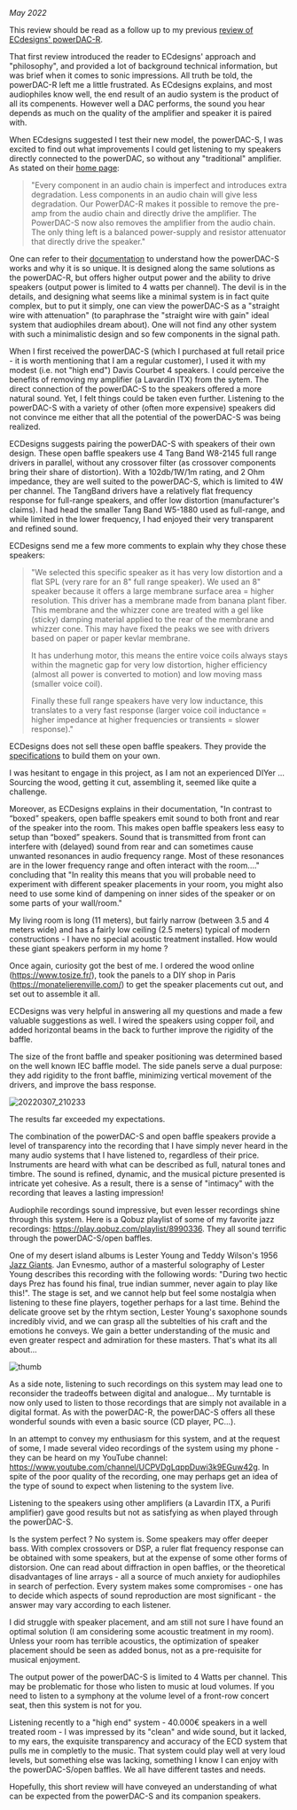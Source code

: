 *May 2022*

This review should be read as a follow up to my previous [review of ECdesigns' powerDAC-R](/PDR-Preview.md).

That first review introduced the reader to ECdesigns' approach and "philosophy", and provided a lot of background technical information, but was brief when it comes to sonic impressions. All truth be told, the powerDAC-R left me a little frustrated. As ECdesigns explains, and most audiophiles know well, the end result of an audio system is the product of all its compenents. However well a DAC performs, the sound you hear depends as much on the quality of the amplifier and speaker it is paired with.

When ECdesigns suggested I test their new model, the powerDAC-S, I was excited to find out what improvements I could get listening to my speakers directly connected to the powerDAC, so without any "traditional" amplifier. As stated on their [home page](https://www.ecdesigns.nl/):

>"Every component in an audio chain is imperfect and introduces extra degradation. Less components in an audio chain will give less degradation. Our PowerDAC-R makes it possible to remove the pre-amp from the audio chain and directly drive the amplifier. The PowerDAC-S now also removes the amplifier from the audio chain. The only thing left is a balanced power-supply and resistor attenuator that directly drive the speaker."

One can refer to their [documentation](https://www.ecdesigns.nl/00dc/powerdac-s.pdf) to understand how the powerDAC-S works and why it is so unique. It is designed along the same solutions as the powerDAC-R, but offers higher output power and the ability to drive speakers (output power is limited to 4 watts per channel). The devil is in the details, and designing what seems like a minimal system is in fact quite complex, but to put it simply, one can view the powerDAC-S as a "straight wire with attenuation" (to paraphrase the "straight wire with gain" ideal system that audiophiles dream about). One will not find any other system with such a minimalistic design and so few components in the signal path.

When I first received the powerDAC-S (which I purchased at full retail price - it is worth mentioning that I am a regular customer), I used it with my modest (i.e. not "high end") Davis Courbet 4 speakers. I could perceive the benefits of removing my amplifier (a Lavardin ITX) from the sytem. The direct connection of the powerDAC-S to the speakers offered a more natural sound. Yet, I felt things could be taken even further. Listening to the powerDAC-S with a variety of other (often more expensive) speakers did not convince me either that all the potential of the powerDAC-S was being realized.

ECDesigns suggests pairing the powerDAC-S with speakers of their own design. These open baffle speakers use 4 Tang Band W8-2145 full range drivers in parallel, without any crossover filter (as crossover components bring their share of distortion). With a 102db/1W/1m rating, and 2 Ohm impedance, they are well suited to the powerDAC-S, which is limited to 4W per channel. The TangBand drivers have a relatively flat frequency response for full-range speakers, and offer low distortion (manufacturer's claims). I had head the smaller Tang Band W5-1880 used as full-range, and while limited in the lower frequency, I had enjoyed their very transparent and refined sound.

ECDesigns send me a few more comments to explain why they chose these speakers:

>"We selected this specific speaker as it has very low distortion and a flat SPL (very rare for an 8" full range speaker). We used an 8" speaker because it offers a large membrane surface area = higher resolution. This driver has a membrane made from banana plant fiber. This membrane and the whizzer cone are treated with a gel like (sticky) damping material applied to the rear of the membrane and whizzer cone.  This may have fixed the peaks we see with drivers based on paper or paper kevlar membrane.    
>
>It has underhung motor, this means the entire voice coils always stays within the magnetic gap for very low distortion, higher efficiency (almost all power is converted to motion) and low moving mass (smaller voice coil).    
>
>Finally these full range speakers have very low inductance, this translates to a very fast response (larger voice coil inductance = higher impedance at higher frequencies or transients = slower response)."

ECDesigns does not sell these open baffle speakers. They provide the [specifications](https://www.ecdesigns.nl/00dc/ob-speakers.pdf) to build them on your own.

I was hesitant to engage in this project, as I am not an experienced DIYer ... Sourcing the wood, getting it cut, assembling it, seemed like quite a challenge.

Moreover, as ECDesigns explains in their documentation, "In contrast to “boxed” speakers, open baffle speakers emit sound to both front and rear of the speaker into the room. This makes open baffle speakers less easy to setup than “boxed” speakers. Sound that is transmitted from front can interfere with (delayed) sound from rear and can sometimes cause unwanted resonances in audio frequency range. Most of these resonances are in the lower frequency range and often interact with the room...." concluding that "In reality this means that you will probable need to experiment with different speaker placements in your room, you might also need to use some kind of dampening on inner sides of the speaker or on some parts of your wall/room."

My living room is long (11 meters), but fairly narrow (between 3.5 and 4 meters wide) and has a fairly low ceiling (2.5 meters) typical of modern constructions - I have no special acoustic treatment installed. How would these giant speakers perform in my home ?

Once again, curiosity got the best of me. I ordered the wood online (https://www.tosize.fr/), took the panels to a DIY shop in Paris (https://monatelierenville.com/) to get the speaker placements cut out, and set out to assemble it all.

ECDesigns was very helpful in answering all my questions and made a few valuable suggestions as well. I wired the speakers using copper foil, and added horizontal beams in the back to further improve the rigidity of the baffle. 

The size of the front baffle and speaker positioning was determined based on the well known IEC baffle model. The side panels serve a dual purpose: they add rigidity to the front baffle, minimizing vertical movement of the drivers, and improve the bass response.


![20220307_210233](https://user-images.githubusercontent.com/33669641/170864492-2885280e-602c-49e6-851e-5e3aa1135957.jpg)

The results far exceeded my expectations.

The combination of the powerDAC-S and open baffle speakers provide a level of transparency into the recording that I have simply never heard in the many audio systems that I have listened to, regardless of their price. Instruments are heard with what can be described as full, natural tones and timbre. The sound is refined, dynamic, and the musical picture presented is intricate yet cohesive. As a result, there is a sense of "intimacy" with the recording that leaves a lasting impression! 

Audiophile recordings sound impressive, but even lesser recordings shine through this system. Here is a Qobuz playlist of some of my favorite jazz recordings: https://play.qobuz.com/playlist/8990336. They all sound terrific through the powerDAC-S/open baffles. 

One of my desert island albums is Lester Young and Teddy Wilson's 1956 [Jazz Giants](https://en.wikipedia.org/wiki/The_Jazz_Giants_%2756). Jan Evnesmo, author of a masterful solography of Lester Young describes this recording with the following words: "During two hectic days Prez has found his final, true indian summer, never again to play like this!". The stage is set, and we cannot help but feel some nostalgia when listening to these fine players, together perhaps for a last time. Behind the delicate groove set by the rhtym section, Lester Young's saxophone sounds incredibly vivid, and we can grasp all the subtelties of his craft and the emotions he conveys. We gain a better understanding of the music and even greater respect and admiration for these masters. That's what its all about...

![thumb](https://user-images.githubusercontent.com/33669641/170864456-c38d25b9-45e6-4efb-8910-9b561190511b.jpg)

As a side note, listening to such recordings on this system may lead one to reconsider the tradeoffs between digital and analogue... My turntable is now only used to listen to those recordings that are simply not available in a digital format. As with the powerDAC-R, the powerDAC-S offers all these wonderful sounds with even a basic source (CD player, PC...).

In an attempt to convey my enthusiasm for this system, and at the request of some, I made several video recordings of the system using my phone - they can be heard on my YouTube channel: https://www.youtube.com/channel/UCPVDgLqppDuwi3k9EGuw42g. In spite of the poor quality of the recording, one may perhaps get an idea of the type of sound to expect when listening to the system live.

Listening to the speakers using other amplifiers (a Lavardin ITX, a Purifi amplifier) gave good results but not as satisfying as when played through the powerDAC-S.

Is the system perfect ? No system is.  Some speakers may offer deeper bass. With complex crossovers or DSP, a ruler flat frequency response can be obtained with some speakers, but at the expense of some other forms of distorsion. One can read about diffraction in open baffles, or the theoretical disadvantages of line arrays - all a source of much anxiety for audiophiles in search of perfection. Every system makes some compromises - one has to decide which aspects of sound reproduction are most significant - the answer may vary according to each listener.

I did struggle with speaker placement, and am still not sure I have found an optimal solution (I am considering some acoustic treatment in my room). Unless your room has terrible acoustics, the optimization of speaker placement should be seen as added bonus, not as a pre-requisite for musical enjoyment.

The output power of the powerDAC-S is limited to 4 Watts per channel. This may be problematic for those who listen to music at loud volumes. If you need to listen to a symphony at the volume level of a front-row concert seat, then this system is not for you.

Listening recently to a "high end" system - 40.000€ speakers in a well treated room - I was impressed by its "clean" and wide sound, but it lacked, to my ears, the exquisite transparency and accuracy of the ECD system that pulls me in completly to the music. That system could play well at very loud levels, but something else was lacking, something I know I can enjoy with the powerDAC-S/open baffles. We all have different tastes and needs. 

Hopefully, this short review will have conveyed an understanding of what can be expected from the powerDAC-S and its companion speakers.
